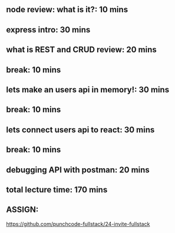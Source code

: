 ## node review: what is it?: 10 mins

## express intro: 30 mins

## what is REST and CRUD review: 20 mins

## break: 10 mins

## lets make an users api in memory!: 30 mins

## break: 10 mins

## lets connect users api to react: 30 mins

## break: 10 mins

## debugging API with postman: 20 mins

## total lecture time: 170 mins

## ASSIGN:

https://github.com/punchcode-fullstack/24-invite-fullstack